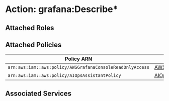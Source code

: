 # Action: grafana:Describe*

## Attached Roles

## Attached Policies

| Policy ARN | Policy Name |
|------------|-------------|
| `arn:aws:iam::aws:policy/AWSGrafanaConsoleReadOnlyAccess` | [AWSGrafanaConsoleReadOnlyAccess](../policies.md#awsgrafanaconsolereadonlyaccess) |
| `arn:aws:iam::aws:policy/AIOpsAssistantPolicy` | [AIOpsAssistantPolicy](../policies.md#aiopsassistantpolicy) |

## Associated Services

